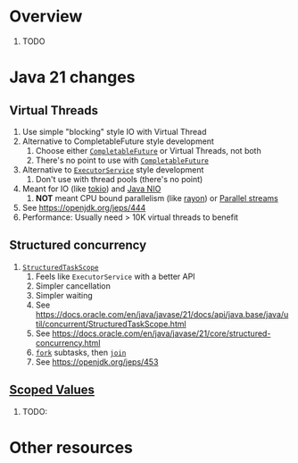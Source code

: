# Overview
1. TODO


# Java 21 changes

## Virtual Threads
1. Use simple "blocking" style IO with Virtual Thread
1. Alternative to CompletableFuture style development
    1. Choose either [`CompletableFuture`](https://docs.oracle.com/en/java/javase/21/docs/api/java.base/java/util/concurrent/CompletableFuture.html) or Virtual Threads, not both
    1. There's no point to use with [`CompletableFuture`](https://docs.oracle.com/en/java/javase/21/docs/api/java.base/java/util/concurrent/CompletableFuture.html)
1. Alternative to [`ExecutorService`](https://docs.oracle.com/en/java/javase/21/docs/api/java.base/java/util/concurrent/Executors.html) style development
    1. Don't use with thread pools (there's no point)
1. Meant for IO (like [tokio](https://tokio.rs/tokio/tutorial)) and [Java NIO](https://docs.oracle.com/javase/8/docs/api/java/nio/package-summary.html)
    1. **NOT** meant CPU bound parallelism (like [rayon](https://docs.rs/rayon/latest/rayon/)) or [Parallel streams](https://docs.oracle.com/javase/tutorial/collections/streams/parallelism.html)
1. See https://openjdk.org/jeps/444
1. Performance: Usually need > 10K virtual threads to benefit


## Structured concurrency
1. [`StructuredTaskScope`](https://docs.oracle.com/en/java/javase/21/docs/api/java.base/java/util/concurrent/StructuredTaskScope.html)
    1. Feels like `ExecutorService` with a better API
    1. Simpler cancellation
    1. Simpler waiting
    1. See https://docs.oracle.com/en/java/javase/21/docs/api/java.base/java/util/concurrent/StructuredTaskScope.html
    1. See https://docs.oracle.com/en/java/javase/21/core/structured-concurrency.html
    1. [`fork`](https://docs.oracle.com/en/java/javase/21/docs/api/java.base/java/util/concurrent/StructuredTaskScope.html#fork(java.util.concurrent.Callable)) subtasks, then [`join`](https://docs.oracle.com/en/java/javase/21/docs/api/java.base/java/util/concurrent/StructuredTaskScope.html#join())
    1. See https://openjdk.org/jeps/453


## [Scoped Values](https://docs.oracle.com/en/java/javase/21/docs/api/java.base/java/lang/ScopedValue.html)
1. TODO:


# Other resources


